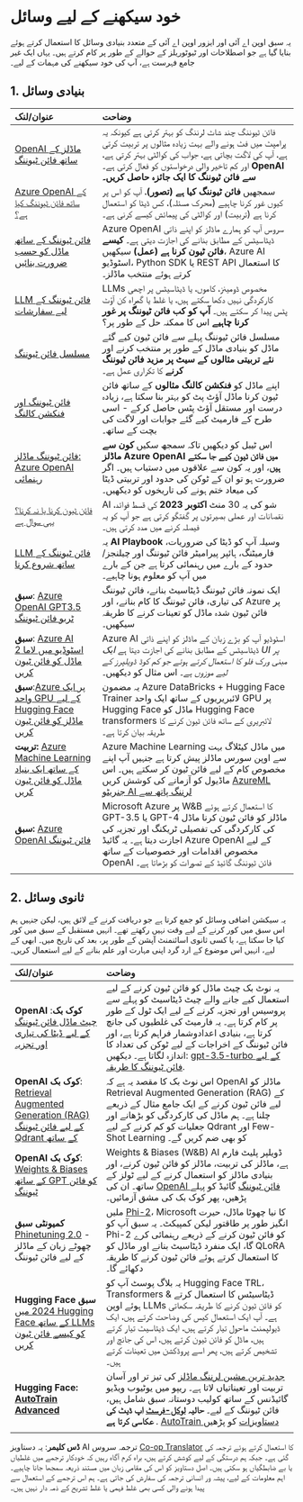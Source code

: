 <!--
CO_OP_TRANSLATOR_METADATA:
{
  "original_hash": "c2f423d1402f71ca3869ec135bb77d16",
  "translation_date": "2025-05-20T08:28:20+00:00",
  "source_file": "18-fine-tuning/RESOURCES.md",
  "language_code": "ur"
}
-->
# خود سیکھنے کے لیے وسائل

یہ سبق اوپن اے آئی اور ایزور اوپن اے آئی کے متعدد بنیادی وسائل کا استعمال کرتے ہوئے بنایا گیا ہے جو اصطلاحات اور ٹیوٹوریلز کے حوالے کے طور پر کام کرتے ہیں۔ یہاں ایک غیر جامع فہرست ہے، آپ کی خود سیکھنے کی مہمات کے لیے۔

## 1. بنیادی وسائل

| عنوان/لنک                                                                                                                                                                                                                   | وضاحت                                                                                                                                                                                                                                                                                                                   |
| :--------------------------------------------------------------------------------------------------------------------------------------------------------------------------------------------------------------------------- | :---------------------------------------------------------------------------------------------------------------------------------------------------------------------------------------------------------------------------------------------------------------------------------------------------------------------------- |
| [OpenAI ماڈلز کے ساتھ فائن ٹیوننگ](https://platform.openai.com/docs/guides/fine-tuning?WT.mc_id=academic-105485-koreyst)                                                                                                       | فائن ٹیوننگ چند شاٹ لرننگ کو بہتر کرتی ہے کیونکہ یہ پرامپٹ میں فٹ ہونے والے بہت زیادہ مثالوں پر تربیت کرتی ہے، آپ کی لاگت بچاتی ہے، جواب کی کوالٹی بہتر کرتی ہے، اور کم تاخیر والی درخواستوں کو فعال کرتی ہے۔ **OpenAI سے فائن ٹیوننگ کا ایک جائزہ حاصل کریں۔**                                                                                    |
| [Azure OpenAI کے ساتھ فائن ٹیوننگ کیا ہے؟](https://learn.microsoft.com/azure/ai-services/openai/concepts/fine-tuning-considerations#what-is-fine-tuning-with-azure-openai?WT.mc_id=academic-105485-koreyst)                   | سمجھیں **فائن ٹیوننگ کیا ہے (تصور)**، آپ کو اس پر کیوں غور کرنا چاہیے (محرک مسئلہ)، کس ڈیٹا کو استعمال کرنا ہے (تربیت) اور کوالٹی کی پیمائش کیسے کرنی ہے۔                                                                                                                                                                           |
| [فائن ٹیوننگ کے ساتھ ماڈل کو حسب ضرورت بنائیں](https://learn.microsoft.com/azure/ai-services/openai/how-to/fine-tuning?tabs=turbo%2Cpython&pivots=programming-language-studio#continuous-fine-tuning?WT.mc_id=academic-105485-koreyst) | Azure OpenAI سروس آپ کو ہمارے ماڈلز کو اپنے ذاتی ڈیٹاسیٹس کے مطابق بنانے کی اجازت دیتی ہے۔ **کیسے فائن ٹیون کرنا ہے (عمل)** سیکھیں، Azure AI اسٹوڈیو، Python SDK یا REST API کا استعمال کرتے ہوئے منتخب ماڈلز۔                                                                                                                                |
| [LLM فائن ٹیوننگ کے لیے سفارشات](https://learn.microsoft.com/ai/playbook/technology-guidance/generative-ai/working-with-llms/fine-tuning-recommend?WT.mc_id=academic-105485-koreyst)                                    | LLMs مخصوص ڈومینز، کاموں، یا ڈیٹاسیٹس پر اچھی کارکردگی نہیں دکھا سکتے ہیں، یا غلط یا گمراہ کن آؤٹ پٹس پیدا کر سکتے ہیں۔ **آپ کو کب فائن ٹیوننگ پر غور کرنا چاہیے** اس کا ممکنہ حل کے طور پر؟                                                                                                                                  |
| [مسلسل فائن ٹیوننگ](https://learn.microsoft.com/azure/ai-services/openai/how-to/fine-tuning?tabs=turbo%2Cpython&pivots=programming-language-studio#continuous-fine-tuning?WT.mc_id=academic-105485-koreyst)             | مسلسل فائن ٹیوننگ پہلے سے فائن ٹیون کیے گئے ماڈل کو بنیادی ماڈل کے طور پر منتخب کرنے اور **نئے تربیتی مثالوں کے سیٹ پر مزید فائن ٹیوننگ کرنے** کا تکراری عمل ہے۔                                                                                                                                                     |
| [فائن ٹیوننگ اور فنکشن کالنگ](https://learn.microsoft.com/azure/ai-services/openai/how-to/fine-tuning-functions?WT.mc_id=academic-105485-koreyst)                                                                       | اپنے ماڈل کو **فنکشن کالنگ مثالوں** کے ساتھ فائن ٹیون کرنا ماڈل آؤٹ پٹ کو بہتر بنا سکتا ہے، زیادہ درست اور مستقل آؤٹ پٹس حاصل کرکے - اسی طرح کے فارمیٹ کیے گئے جوابات اور لاگت کی بچت کے ساتھ۔                                                                                                                                        |
| [فائن ٹیوننگ ماڈلز: Azure OpenAI رہنمائی](https://learn.microsoft.com/azure/ai-services/openai/concepts/models#fine-tuning-models?WT.mc_id=academic-105485-koreyst)                                                        | اس ٹیبل کو دیکھیں تاکہ سمجھ سکیں **کون سے ماڈلز Azure OpenAI میں فائن ٹیون کیے جا سکتے ہیں**، اور یہ کون سے علاقوں میں دستیاب ہیں۔ اگر ضرورت ہو تو ان کے ٹوکن کی حدود اور تربیتی ڈیٹا کی میعاد ختم ہونے کی تاریخوں کو دیکھیں۔                                                                                                                            |
| [فائن ٹیون کرنا یا نہ کرنا؟ یہی سوال ہے](https://learn.microsoft.com/shows/ai-show/to-fine-tune-or-not-fine-tune-that-is-the-question?WT.mc_id=academic-105485-koreyst)                                      | AI شو کی یہ 30 منٹ **اکتوبر 2023** کی قسط فوائد، نقصانات اور عملی بصیرتوں پر گفتگو کرتی ہے جو آپ کو یہ فیصلہ کرنے میں مدد کرتی ہیں۔                                                                                                                                                                                        |
| [LLM فائن ٹیوننگ کے ساتھ شروع کرنا](https://learn.microsoft.com/ai/playbook/technology-guidance/generative-ai/working-with-llms/fine-tuning-recommend?WT.mc_id=academic-105485-koreyst)                                             | یہ **AI Playbook** وسیلہ آپ کو ڈیٹا کی ضروریات، فارمیٹنگ، ہائپر پیرامیٹر فائن ٹیوننگ اور چیلنجز/حدود کے بارے میں رہنمائی کرتا ہے جن کے بارے میں آپ کو معلوم ہونا چاہیے۔                                                                                                                                                                         |
| **سبق**: [Azure OpenAI GPT3.5 ٹربو فائن ٹیوننگ](https://learn.microsoft.com/azure/ai-services/openai/tutorials/fine-tune?tabs=python%2Ccommand-line?WT.mc_id=academic-105485-koreyst)                                  | ایک نمونہ فائن ٹیوننگ ڈیٹاسیٹ بنانے، فائن ٹیوننگ کی تیاری، فائن ٹیوننگ کا کام بنانے، اور Azure پر فائن ٹیون شدہ ماڈل کو تعینات کرنے کا طریقہ سیکھیں۔                                                                                                                                                                                    |
| **سبق**: [Azure AI اسٹوڈیو میں لاما 2 ماڈل کو فائن ٹیون کریں](https://learn.microsoft.com/azure/ai-studio/how-to/fine-tune-model-llama?WT.mc_id=academic-105485-koreyst)                                                      | Azure AI اسٹوڈیو آپ کو بڑے زبان کے ماڈلز کو اپنے ذاتی ڈیٹاسیٹس کے مطابق بنانے کی اجازت دیتا ہے _ایک UI پر مبنی ورک فلو کا استعمال کرتے ہوئے جو کم کوڈ ڈویلپرز کے لیے موزوں ہے_۔ اس مثال کو دیکھیں۔                                                                                                                                                               |
| **سبق**:[Azure پر ایک واحد GPU کے لیے Hugging Face ماڈلز کو فائن ٹیون کریں](https://learn.microsoft.com/azure/databricks/machine-learning/train-model/huggingface/fine-tune-model?WT.mc_id=academic-105485-koreyst)               | یہ مضمون Azure DataBricks + Hugging Face Trainer لائبریریوں کے ساتھ ایک واحد GPU پر Hugging Face ماڈل کو Hugging Face transformers لائبریری کے ساتھ فائن ٹیون کرنے کا طریقہ بیان کرتا ہے۔                                                                                                                                                |
| **تربیت:** [Azure Machine Learning کے ساتھ ایک بنیاد ماڈل کو فائن ٹیون کریں](https://learn.microsoft.com/training/modules/finetune-foundation-model-with-azure-machine-learning/?WT.mc_id=academic-105485-koreyst)         | Azure Machine Learning میں ماڈل کیٹلاگ بہت سے اوپن سورس ماڈلز پیش کرتا ہے جنہیں آپ اپنے مخصوص کام کے لیے فائن ٹیون کر سکتے ہیں۔ اس ماڈیول کو آزمانے کی کوشش کریں [AzureML جنریٹو AI لرننگ پاتھ سے](https://learn.microsoft.com/training/paths/work-with-generative-models-azure-machine-learning/?WT.mc_id=academic-105485-koreyst) |
| **سبق:** [Azure OpenAI فائن ٹیوننگ](https://docs.wandb.ai/guides/integrations/azure-openai-fine-tuning?WT.mc_id=academic-105485-koreyst)                                                                                | Microsoft Azure پر W&B کا استعمال کرتے ہوئے GPT-3.5 یا GPT-4 ماڈلز کو فائن ٹیون کرنا ماڈل کی کارکردگی کی تفصیلی ٹریکنگ اور تجزیہ کی اجازت دیتا ہے۔ یہ گائیڈ Azure OpenAI کے لیے مخصوص اقدامات اور خصوصیات کے ساتھ OpenAI فائن ٹیوننگ گائیڈ کے تصورات کو بڑھاتا ہے۔                                                                         |
|                                                                                                                                                                                                                              |                                                                                                                                                                                                                                                                                                                               |

## 2. ثانوی وسائل

یہ سیکشن اضافی وسائل کو جمع کرتا ہے جو دریافت کرنے کے لائق ہیں، لیکن جنہیں ہم اس سبق میں کور کرنے کے لیے وقت نہیں رکھتے تھے۔ انہیں مستقبل کے سبق میں کور کیا جا سکتا ہے، یا کسی ثانوی اسائنمنٹ آپشن کے طور پر، بعد کی تاریخ میں۔ ابھی کے لیے، انہیں اس موضوع کے ارد گرد اپنی مہارت اور علم بنانے کے لیے استعمال کریں۔

| عنوان/لنک                                                                                                                                                                                                            | وضاحت                                                                                                                                                                                                                                                                                                                                                                                                                                                                                                                 |
| :-------------------------------------------------------------------------------------------------------------------------------------------------------------------------------------------------------------------- | :-------------------------------------------------------------------------------------------------------------------------------------------------------------------------------------------------------------------------------------------------------------------------------------------------------------------------------------------------------------------------------------------------------------------------------------------------------------------------------------------------------------------------- |
| **OpenAI کوک بک**: [چیٹ ماڈل فائن ٹیوننگ کے لیے ڈیٹا کی تیاری اور تجزیہ](https://cookbook.openai.com/examples/chat_finetuning_data_prep?WT.mc_id=academic-105485-koreyst)                                      | یہ نوٹ بک چیٹ ماڈل کو فائن ٹیون کرنے کے لیے استعمال کیے جانے والے چیٹ ڈیٹاسیٹ کو پہلے سے پروسیس اور تجزیہ کرنے کے لیے ایک ٹول کے طور پر کام کرتا ہے۔ یہ فارمیٹ کی غلطیوں کی جانچ کرتا ہے، بنیادی اعدادوشمار فراہم کرتا ہے، اور فائن ٹیوننگ کے اخراجات کے لیے ٹوکن کی تعداد کا اندازہ لگاتا ہے۔ دیکھیں: [gpt-3.5-turbo کے لیے فائن ٹیوننگ کا طریقہ](https://platform.openai.com/docs/guides/fine-tuning?WT.mc_id=academic-105485-koreyst).                                                                                                                                                                   |
| **OpenAI کوک بک**: [Retrieval Augmented Generation (RAG) کے لیے فائن ٹیوننگ Qdrant کے ساتھ](https://cookbook.openai.com/examples/fine-tuned_qa/ft_retrieval_augmented_generation_qdrant?WT.mc_id=academic-105485-koreyst) | اس نوٹ بک کا مقصد یہ ہے کہ OpenAI ماڈلز کو Retrieval Augmented Generation (RAG) کے لیے فائن ٹیون کرنے کے ایک جامع مثال کے ذریعے چلنا ہے۔ ہم ماڈل کی کارکردگی کو بڑھانے اور جعلیات کو کم کرنے کے لیے Qdrant اور Few-Shot Learning کو بھی ضم کریں گے۔                                                                                                                                                                                                                                                                |
| **OpenAI کوک بک**: [Weights & Biases کے ساتھ GPT کو فائن ٹیوننگ](https://cookbook.openai.com/examples/third_party/gpt_finetuning_with_wandb?WT.mc_id=academic-105485-koreyst)                                             | Weights & Biases (W&B) AI ڈویلپر پلیٹ فارم ہے، ماڈلز کی تربیت، ماڈلز کو فائن ٹیون کرنے، اور بنیادی ماڈلز کو استعمال کرنے کے لیے ٹولز کے ساتھ۔ ان کی [OpenAI فائن ٹیوننگ](https://docs.wandb.ai/guides/integrations/openai-fine-tuning/?WT.mc_id=academic-105485-koreyst) گائیڈ کو پہلے پڑھیں، پھر کوک بک کی مشق آزمائیں۔                                                                                                                                                                                                                  |
| **کمیونٹی سبق** [Phinetuning 2.0](https://huggingface.co/blog/g-ronimo/phinetuning?WT.mc_id=academic-105485-koreyst) - چھوٹے زبان کے ماڈلز کے لیے فائن ٹیوننگ                                                   | ملیں [Phi-2](https://www.microsoft.com/research/blog/phi-2-the-surprising-power-of-small-language-models/?WT.mc_id=academic-105485-koreyst)، Microsoft کا نیا چھوٹا ماڈل، حیرت انگیز طور پر طاقتور لیکن کمپیکٹ۔ یہ سبق آپ کو Phi-2 کو فائن ٹیون کرنے کے ذریعے رہنمائی کرے گا، ایک منفرد ڈیٹاسیٹ بنانے اور ماڈل کو QLoRA کا استعمال کرتے ہوئے فائن ٹیون کرنے کا طریقہ دکھائے گا۔                                                                                                                                                                       |
| **Hugging Face سبق** [2024 میں Hugging Face کے ساتھ LLMs کو کیسے فائن ٹیون کریں](https://www.philschmid.de/fine-tune-llms-in-2024-with-trl?WT.mc_id=academic-105485-koreyst)                                               | یہ بلاگ پوسٹ آپ کو Hugging Face TRL، Transformers & ڈیٹاسیٹس کا استعمال کرتے ہوئے اوپن LLMs کو فائن ٹیون کرنے کا طریقہ سکھاتی ہے۔ آپ ایک استعمال کیس کی وضاحت کرتے ہیں، ایک ڈیولپمنٹ ماحول تیار کرتے ہیں، ایک ڈیٹاسیٹ تیار کرتے ہیں، ماڈل کو فائن ٹیون کرتے ہیں، اس کی جانچ اور تشخیص کرتے ہیں، پھر اسے پروڈکشن میں تعینات کرتے ہیں۔                                                                                                                                                                                                                                                                |
| **Hugging Face: [AutoTrain Advanced](https://github.com/huggingface/autotrain-advanced?WT.mc_id=academic-105485-koreyst)**                                                                                            | [جدید ترین مشین لرننگ ماڈلز](https://twitter.com/abhi1thakur/status/1755167674894557291?WT.mc_id=academic-105485-koreyst) کی تیز تر اور آسان تربیت اور تعیناتیاں لاتا ہے۔ ریپو میں یوٹیوب ویڈیو گائیڈنس کے ساتھ کولیب دوستانہ سبق شامل ہیں، فائن ٹیوننگ کے لیے۔ **حالیہ [لوکل-فرسٹ](https://twitter.com/abhi1thakur/status/1750828141805777057?WT.mc_id=academic-105485-koreyst) اپ ڈیٹ کی عکاسی کرتا ہے** . [AutoTrain دستاویزات](https://huggingface.co/autotrain?WT.mc_id=academic-105485-koreyst) کو پڑھیں |
|                                                                                                                                                                                                                       |                                                                                                                                                                                                                                                                                                                                                                                                                                                                                                                             |

**ڈس کلیمر**:
یہ دستاویز AI ترجمہ سروس [Co-op Translator](https://github.com/Azure/co-op-translator) کا استعمال کرتے ہوئے ترجمہ کی گئی ہے۔ جبکہ ہم درستگی کے لیے کوشش کرتے ہیں، براہ کرم آگاہ رہیں کہ خودکار ترجمے میں غلطیاں یا بے ضابطگیاں ہو سکتی ہیں۔ اصل دستاویز کو اس کی مقامی زبان میں مستند ذریعہ سمجھا جانا چاہیے۔ اہم معلومات کے لیے، پیشہ ور انسانی ترجمہ کی سفارش کی جاتی ہے۔ ہم اس ترجمے کے استعمال سے پیدا ہونے والی کسی بھی غلط فہمی یا غلط تشریح کے ذمہ دار نہیں ہیں۔